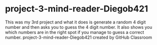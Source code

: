 # project-3-mind-reader-Diegob421
This was my 3rd project and what it does is generate a random 4 digit number and then asks you to guess the 4 digit number. It also shows you which numbers are in 
the right spot if you manage to guess a correct number.
project-3-mind-reader-Diegob421 created by GitHub Classroom
